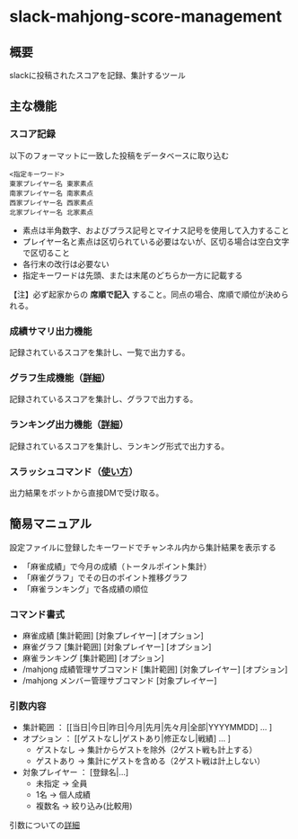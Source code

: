 # slack-mahjong-score-management

## 概要

slackに投稿されたスコアを記録、集計するツール

## 主な機能

### スコア記録

以下のフォーマットに一致した投稿をデータベースに取り込む
```
<指定キーワード>
東家プレイヤー名 東家素点
南家プレイヤー名 南家素点
西家プレイヤー名 西家素点
北家プレイヤー名 北家素点
```
- 素点は半角数字、およびプラス記号とマイナス記号を使用して入力すること
- プレイヤー名と素点は区切られている必要はないが、区切る場合は空白文字で区切ること
- 各行末の改行は必要ない
- 指定キーワードは先頭、または末尾のどちらか一方に記載する

【注】必ず起家からの **席順で記入** すること。同点の場合、席順で順位が決められる。

### 成績サマリ出力機能

記録されているスコアを集計し、一覧で出力する。
  
### グラフ生成機能（[詳細](docs/functions/graph.md)）

記録されているスコアを集計し、グラフで出力する。

### ランキング出力機能（[詳細](docs/functions/ranking.md)）

記録されているスコアを集計し、ランキング形式で出力する。

### スラッシュコマンド（[使い方](docs/functions/command.md)）

出力結果をボットから直接DMで受け取る。

## 簡易マニュアル

設定ファイルに登録したキーワードでチャンネル内から集計結果を表示する

- 「麻雀成績」で今月の成績（トータルポイント集計）
- 「麻雀グラフ」でその日のポイント推移グラフ
- 「麻雀ランキング」で各成績の順位

### コマンド書式

- 麻雀成績 [集計範囲] [対象プレイヤー] [オプション]
- 麻雀グラフ [集計範囲] [対象プレイヤー] [オプション]
- 麻雀ランキング [集計範囲] [オプション]
- /mahjong 成績管理サブコマンド [集計範囲] [対象プレイヤー] [オプション]
- /mahjong メンバー管理サブコマンド [対象プレイヤー]

### 引数内容

- 集計範囲 ： [[当日|今日|昨日|今月|先月|先々月|全部|YYYYMMDD] ... ]
- オプション ： [[ゲストなし|ゲストあり|修正なし|戦績] ... ]
  - ゲストなし → 集計からゲストを除外（2ゲスト戦も計上する）
  - ゲストあり → 集計にゲストを含める（2ゲスト戦は計上しない）
- 対象プレイヤー ： [登録名|...]
  - 未指定 → 全員
  - 1名 → 個人成績
  - 複数名 → 絞り込み(比較用)

引数についての[詳細](docs/functions/argument_keyword.md)
